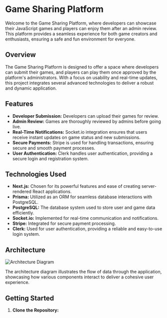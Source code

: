# Game Sharing Platform

Welcome to the Game Sharing Platform, where developers can showcase their JavaScript games and players can enjoy them after an admin review. This platform provides a seamless experience for both game creators and enthusiasts, ensuring a safe and fun environment for everyone.

## Overview

The Game Sharing Platform is designed to offer a space where developers can submit their games, and players can play them once approved by the platform's administrators. With a focus on usability and real-time updates, this project integrates several advanced technologies to deliver a robust and dynamic application.

## Features

- **Developer Submission:** Developers can upload their games for review.
- **Admin Review:** Games are thoroughly reviewed by admins before going live.
- **Real-Time Notifications:** Socket.io integration ensures that users receive instant updates on game status and new submissions.
- **Secure Payments:** Stripe is used for handling transactions, ensuring secure and smooth payment processes.
- **User Authentication:** Clerk handles user authentication, providing a secure login and registration system.

## Technologies Used

- **Next.js:** Chosen for its powerful features and ease of creating server-rendered React applications.
- **Prisma:** Utilized as an ORM for seamless database interactions with PostgreSQL.
- **PostgreSQL:** The database system used to store user and game data efficiently.
- **Socket.io:** Implemented for real-time communication and notifications.
- **Stripe:** Integrated for secure payment processing.
- **Clerk:** Used for user authentication, providing a reliable and easy-to-use login system.

## Architecture

![Architecture Diagram](https://edujsgames.s3.eu-north-1.amazonaws.com/edujs.png)

The architecture diagram illustrates the flow of data through the application, showcasing how various components interact to deliver a cohesive user experience.

## Getting Started

1. **Clone the Repository:**
```bash git clone https://github.com/DouaaAl/edujsgames
